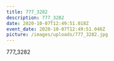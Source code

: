 ```yaml
---
title: 777_3282
description: 777_3282
date: 2020-10-07T12:49:51.018Z
event_date: 2020-10-07T12:49:51.046Z
picture: /images/uploads/777_3282.jpg
---
```

777_3282